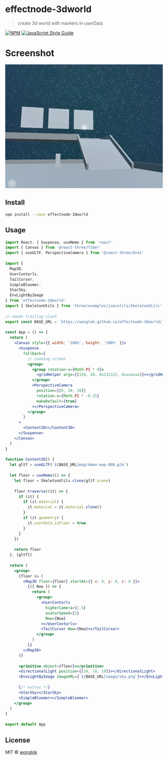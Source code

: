 # effectnode-3dworld

> create 3d world with markers in userData

[![NPM](https://img.shields.io/npm/v/effectnode-3dworld.svg)](https://www.npmjs.com/package/effectnode-3dworld) [![JavaScript Style Guide](https://img.shields.io/badge/code_style-standard-brightgreen.svg)](https://standardjs.com)

# Screenshot

![alt text](https://github.com/wonglok/effectnode-3dworld/blob/master/demo-screenshots/3dworld.png?raw=true)

## Install

```bash
npm install --save effectnode-3dworld
```

## Usage

```jsx
import React, { Suspense, useMemo } from 'react'
import { Canvas } from '@react-three/fiber'
import { useGLTF, PerspectiveCamera } from '@react-three/drei'

import {
  Map3D,
  UserContorls,
  TailCursor,
  SimpleBloomer,
  StarSky,
  EnvLightByImage
} from 'effectnode-3dworld'
import { SkeletonUtils } from 'three/examples/jsm/utils/SkeletonUtils'

// needs trailing slash
export const BASE_URL = `https://wonglok.github.io/effectnode-3dworld/`

const App = () => {
  return (
    <Canvas style={{ width: '100%', height: '100%' }}>
      <Suspense
        fallback={
          // Loading screen
          <group>
            <group rotation-x={Math.PI * 0}>
              <gridHelper args={[150, 50, 0x232323, 0xaaaaaa]}></gridHelper>
            </group>
            <PerspectiveCamera
              position={[0, 20, 20]}
              rotation-x={Math.PI * -0.25}
              makeDefault={true}
            ></PerspectiveCamera>
          </group>
        }
      >
        <Content3D></Content3D>
      </Suspense>
    </Canvas>
  )
}

function Content3D() {
  let gltf = useGLTF(`${BASE_URL}map/demo-map-000.glb`)

  let floor = useMemo(() => {
    let floor = SkeletonUtils.clone(gltf.scene)

    floor.traverse((it) => {
      if (it) {
        if (it.material) {
          it.material = it.material.clone()
        }
        if (it.geometry) {
          it.userData.isFloor = true
        }
      }
    })

    return floor
  }, [gltf])

  return (
    <group>
      {floor && (
        <Map3D floor={floor} startAt={{ x: 0, y: 0, z: 0 }}>
          {({ Now }) => {
            return (
              <group>
                <UserContorls
                  higherCamera={1.5}
                  avatarSpeed={2}
                  Now={Now}
                ></UserContorls>
                <TailCursor Now={Now}></TailCursor>
              </group>
            )
          }}
        </Map3D>
      )}

      <primitive object={floor}></primitive>
      <directionalLight position={[10, 10, 10]}></directionalLight>
      <EnvLightByImage imageURL={`${BASE_URL}image/sky.png`}></EnvLightByImage>

      {/* extras */}
      <StarSky></StarSky>
      <SimpleBloomer></SimpleBloomer>
    </group>
  )
}

export default App
```

## License

MIT © [wonglok](https://github.com/wonglok)
